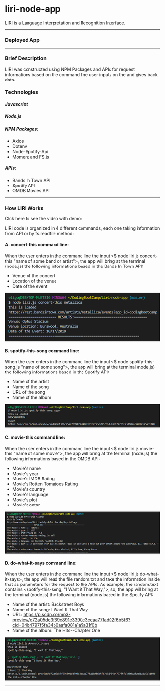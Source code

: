 # liri-node-app

LIRI is a Language Interpretation and Recognition Interface.

---

### Deployed App


---

### Brief Description

LIRI was constructed using NPM Packages and APIs for request informations based on the command line user inputs on the and gives back data.

### Technologies

##### Javascript
##### Node.js
##### NPM Packages: 
* Axios
* Dotenv
* Node-Spotify-Api
* Moment and FS.js
##### APIs: 
* Bands In Town API
* Spotify API 
* OMDB Movies API

---

### How LIRI Works

Clck here to see the video with demo: 

LIRI code is organized in 4 different commands, each one taking information from API or by fs.readfile method:

#### A. concert-this command line:
When the user enters in the command line the input <$ node liri.js concert-this "name of some band or artist">, the app will bring at the terminal (node.js) the following informations based in the Bands In Town API:
* Venue of the concert
* Location of the venue
* Date of the event

![picture alt](/images/concert-this.png "Concert of a artist/band")

#### B. spotify-this-song command line:
When the user enters in the command line the input <$ node spotify-this-song.js "name of some song">, the app will bring at the terminal (node.js) the following informations based in the Spotify API:
* Name of the artist
* Name of the song
* URL of the song
* Name of the album

![picture alt](/images/spotify-this-song.png "Song of a artist/band")

#### C. movie-this command line:
When the user enters in the command line the input <$ node liri.js movie-this "name of some movie">, the app will bring at the terminal (node.js) the following informations based in the OMDB API:
* Movie's name
* Movie's year
* Movie's IMDB Rating
* Movie's Rotten Tomatoes Rating
* Movie's country
* Movie's language
* Movie's plot
* Movie's actor

![picture alt](/images/movie-this.png "Movies")

#### D. do-what-it-says command line:
When the user enters in the command line the input <$ node liri.js do-what-it-says>, the app will read the file random.txt and take the information inside that as parameters for the request to the APIs. 
As example, the random.text contains <spotify-this-song, "I Want it That Way,">, so, the app will bring at the terminal (node.js) the following informations based in the Spotify API:
* Name of the artist: Backstreet Boys
* Name of the song: I Want It That Way
* URL: https://p.scdn.co/mp3-preview/e72a05dc3f69c891e3390c3ceaa77fad02f6b5f6?cid=04b4797f5fa34b0aafa081a1a5a31f0b
* Name of the album: The Hits--Chapter One

![picture alt](/images/do-what-it-says.png "fs.readFile method")

---
